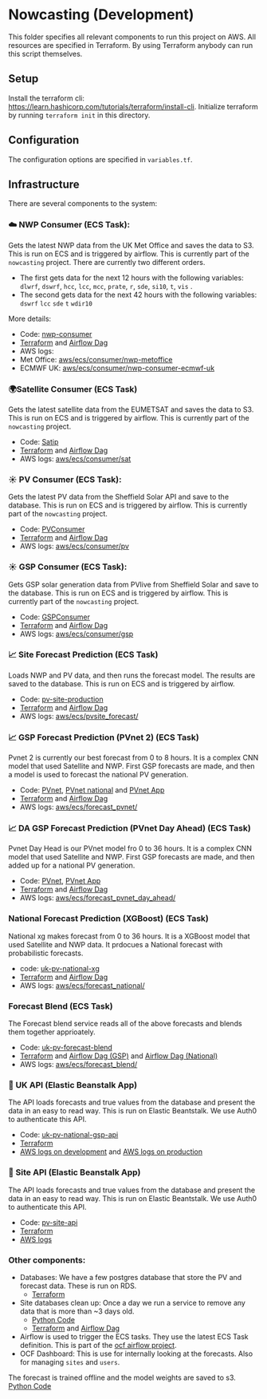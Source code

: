 # Nowcasting (Development)

This folder specifies all relevant components to run this project on AWS.
All resources are specified in Terraform. By using Terraform anybody can run this script themselves.

## Setup

Install the terraform cli: https://learn.hashicorp.com/tutorials/terraform/install-cli. 
Initialize terraform by running `terraform init` in this directory.

## Configuration

The configuration options are specified in `variables.tf`.


## Infrastructure

There are several components to the system:

### ☁️ NWP Consumer (ECS Task):
Gets the latest NWP data from the UK Met Office and saves the data to S3. This is run on ECS and is triggered by airflow. This is currently part of the `nowcasting` project. There are currently two different orders. 
- The first gets data for the next 12 hours with the following variables: `dlwrf`, `dswrf`, `hcc`, `lcc`, `mcc`, `prate`, `r`, `sde`, `si10`, `t`, `vis` .
- The second gets data for the next 42 hours with the following variables:  `dswrf` `lcc` `sde` `t` `wdir10`

More details:
   - Code: [nwp-consumer](https://github.com/openclimatefix/nwp-consumer)
   - [Terraform](https://github.com/openclimatefix/ocf-infrastructure/tree/main/terraform/modules/services/nwp) 
and [Airflow Dag](https://github.com/openclimatefix/ocf-infrastructure/blob/main/terraform/modules/services/airflow/dags/uk/nwp-dag.py)
 - AWS logs: 
 - Met Office: [aws/ecs/consumer/nwp-metoffice](https://eu-west-1.console.aws.amazon.com/cloudwatch/home?region=eu-west-1#logsV2:log-groups/log-group/$252Faws$252Fecs$252Fconsumer$252Fnwp-metoffice)  
- ECMWF UK: [aws/ecs/consumer/nwp-consumer-ecmwf-uk](https://eu-west-1.console.aws.amazon.com/cloudwatch/home?region=eu-west-1#logsV2:log-groups/log-group/$252Faws$252Fecs$252Fconsumer$252Fnwp-consumer-ecmwf-uk)  


### 🌍Satellite Consumer (ECS Task)
Gets the latest satellite data from the EUMETSAT and saves the data to S3. This is run on ECS and is triggered by airflow. This is currently part of the `nowcasting` project.
   - Code: [Satip](https://github.com/openclimatefix/Satip)
   - [Terraform](https://github.com/openclimatefix/ocf-infrastructure/tree/main/terraform/modules/services/sat) 
  and [Airflow Dag](https://github.com/openclimatefix/ocf-infrastructure/blob/main/terraform/modules/services/airflow/dags/uk/satellite-dag.py)
  - AWS logs: [aws/ecs/consumer/sat](https://eu-west-1.console.aws.amazon.com/cloudwatch/home?region=eu-west-1#logsV2:log-groups/log-group/$252Faws$252Fecs$252Fconsumer$252Fsat$252F) 

### ☀️ PV Consumer (ECS Task):
Gets the latest PV data from the Sheffield Solar API and save to the database. This is run on ECS and is triggered by airflow. This is currently part of the `nowcasting` project. 
   - Code: [PVConsumer](https://github.com/openclimatefix/PVConsumer)
   - [Terraform](https://github.com/openclimatefix/ocf-infrastructure/tree/main/terraform/modules/services/pv)
and [Airflow Dag](https://github.com/openclimatefix/ocf-infrastructure/blob/main/terraform/modules/services/airflow/dags/uk/pv-dag.py)
   - AWS logs: [aws/ecs/consumer/pv](https://eu-west-1.console.aws.amazon.com/cloudwatch/home?region=eu-west-1#logsV2:log-groups/log-group/$252Faws$252Fecs$252Fconsumer$252Fpv$252F) 

### ☀️ GSP Consumer (ECS Task):
Gets GSP solar generation data from PVlive from Sheffield Solar and save to the database. This is run on ECS and is triggered by airflow. This is currently part of the `nowcasting` project. 
   - Code: [GSPConsumer](https://github.com/openclimatefix/GSPConsumer)
   - [Terraform](https://github.com/openclimatefix/ocf-infrastructure/tree/main/terraform/modules/services/gsp)
and [Airflow Dag](https://github.com/openclimatefix/ocf-infrastructure/blob/main/terraform/modules/services/airflow/dags/uk/gsp-dag.py)
   - AWS logs: [aws/ecs/consumer/gsp](https://eu-west-1.console.aws.amazon.com/cloudwatch/home?region=eu-west-1#logsV2:log-groups/log-group/$252Faws$252Fecs$252Fconsumer$252Fgsp$252F) 


### 📈 Site Forecast Prediction (ECS Task)
Loads NWP and PV data, and then runs the forecast model. The results are saved to the database. This is run on ECS and is triggered by airflow.
   - Code: [pv-site-production](https://github.com/openclimatefix/pv-site-production)
   - [Terraform](https://github.com/openclimatefix/ocf-infrastructure/tree/main/terraform/modules/services/forecast_generic) 
and [Airflow Dag](https://github.com/openclimatefix/ocf-infrastructure/blob/main/terraform/modules/services/airflow/dags/uk/forecast-site-dag.py)
   - AWS logs: [aws/ecs/pvsite_forecast/](https://eu-west-1.console.aws.amazon.com/cloudwatch/home?region=eu-west-1#logsV2:log-groups/log-group/$252Faws$252Fecs$252Fpvsite_forecast$252F)

### 📈 GSP Forecast Prediction (PVnet 2) (ECS Task)
Pvnet 2 is currently our best forecast from 0 to 8 hours. It is a complex CNN model that used Satellite and NWP. First GSP forecasts are made, and then a model is used to forecast the national PV generation.
   - Code: [PVnet](https://github.com/openclimatefix/Pvnet), [PVnet national](https://github.com/openclimatefix/Pvnet-summation) and [PVnet App](https://github.com/openclimatefix/Pvnet_app)
   - [Terraform](https://github.com/openclimatefix/ocf-infrastructure/tree/main/terraform/modules/services/forecast_generic) 
and [Airflow Dag](https://github.com/openclimatefix/ocf-infrastructure/blob/main/terraform/modules/services/airflow/dags/uk/forecastg-gsp-dag.py)
   - AWS logs: [aws/ecs/forecast_pvnet/](https://eu-west-1.console.aws.amazon.com/cloudwatch/home?region=eu-west-1#logsV2:log-groups/log-group/$252Faws$252Fecs$252Fforecast_pvnet$252F)

### 📈 DA GSP Forecast Prediction (PVnet Day Ahead) (ECS Task)
Pvnet Day Head is our PVnet model fro 0 to 36 hours. It is a complex CNN model that used Satellite and NWP. First GSP forecasts are made, and then added up for a national PV generation.
   - Code: [PVnet](https://github.com/openclimatefix/Pvnet), [PVnet App](https://github.com/openclimatefix/Pvnet_app)
   - [Terraform](https://github.com/openclimatefix/ocf-infrastructure/tree/main/terraform/modules/services/forecast_generic)
and [Airflow Dag](https://github.com/openclimatefix/ocf-infrastructure/blob/main/terraform/modules/services/airflow/dags/uk/forecastg-gsp-dag.py)
   - AWS logs: [aws/ecs/forecast_pvnet_day_ahead/](https://eu-west-1.console.aws.amazon.com/cloudwatch/home?region=eu-west-1#logsV2:log-groups/log-group/$252Faws$252Fecs$252Fforecast_pvnet_day_ahead$252F)

### National Forecast Prediction (XGBoost) (ECS Task)
National xg makes forecast from 0 to 36 hours. It is a XGBoost model that used Satellite and NWP data. It prdocues a National forecast with probabilistic forecasts.

   - code: [uk-pv-national-xg](https://github.com/openclimatefix/uk-pv-national-xg)
   - [Terraform](https://github.com/openclimatefix/ocf-infrastructure/tree/main/terraform/modules/services/forecast_generic) 
and [Airflow Dag](https://github.com/openclimatefix/ocf-infrastructure/blob/main/terraform/modules/services/airflow/dags/uk/forecastg-national-dag.py)
   - AWS logs: [aws/ecs/forecast_national/](https://eu-west-1.console.aws.amazon.com/cloudwatch/home?region=eu-west-1#logsV2:log-groups/log-group/$252Faws$252Fecs$252Fforecast_national$252F)

### Forecast Blend (ECS Task)
The Forecast blend service reads all of the above forecasts and blends them together apprioately.

   - Code: [uk-pv-forecast-blend](https://github.com/openclimatefix/uk-pv-forecast-blend)
   - [Terraform](https://github.com/openclimatefix/ocf-infrastructure/tree/main/terraform/modules/services/forecast_blend) 
and [Airflow Dag (GSP)](https://github.com/openclimatefix/ocf-infrastructure/blob/main/terraform/modules/services/airflow/dags/uk/forecastg-gsp-dag.py) and [Airflow Dag (National)](https://github.com/openclimatefix/ocf-infrastructure/blob/main/terraform/modules/services/airflow/dags/uk/forecastg-national-dag.py)
   - AWS logs: [aws/ecs/forecast_blend/](https://eu-west-1.console.aws.amazon.com/cloudwatch/home?region=eu-west-1#logsV2:log-groups/log-group/$252Faws$252Fecs$252Fforecast_blend$252F)

### 🚀 UK API (Elastic Beanstalk App)
The API loads forecasts and true values from the database and present the data in an easy to read way. This is run on Elastic Beantstalk. We use Auth0 to authenticate this API.
   - Code: [uk-pv-national-gsp-api](https://github.com/openclimatefix/uk-pv-national-gsp-api)
   - [Terraform](https://github.com/openclimatefix/ocf-infrastructure/tree/main/terraform/modules/services/api) 
   - [AWS logs on development](https://eu-west-1.console.aws.amazon.com/cloudwatch/home?region=eu-west-1#logsV2:log-groups/log-group/$252Faws$252Felasticbeanstalk$252Fnowcasting-api-development$252Fvar$252Flog$252Feb-docker$252Fcontainers$252Feb-current-app$252Fstdouterr.log)
 and [AWS logs on production](https://eu-west-1.console.aws.amazon.com/cloudwatch/home?region=eu-west-1#logsV2:log-groups/log-group/$252Faws$252Felasticbeanstalk$252Fnowcasting-api-production$252Fvar$252Flog$252Feb-docker$252Fcontainers$252Feb-current-app$252Fstdouterr.log)

### 🚀 Site API (Elastic Beanstalk App)
The API loads forecasts and true values from the database and present the data in an easy to read way. This is run on Elastic Beantstalk. We use Auth0 to authenticate this API.
   - Code: [pv-site-api](https://github.com/openclimatefix/pv-site-api)
   - [Terraform](https://github.com/openclimatefix/ocf-infrastructure/tree/main/terraform/modules/services/api_site) 
   - [AWS logs](https://eu-west-1.console.aws.amazon.com/cloudwatch/home?region=eu-west-1#logsV2:log-groups/log-group/$252Faws$252Felasticbeanstalk$252Fpvsite-production-api-sites$252Fvar$252Flog$252Feb-docker$252Fcontainers$252Feb-current-app$252Fstdouterr.log)

### Other components:
- Databases: We have a few postgres database that store the PV and forecast data. These is run on RDS.
   - [Terraform](https://github.com/openclimatefix/ocf-infrastructure/tree/main/terraform/modules/storage/postgres) 
- Site databases clean up: Once a day we run a service to remove any data that is more than ~3 days old. 
   - [Python Code](https://github.com/openclimatefix/pv-site-production/tree/main/database-cleanup)
   - [Terraform](https://github.com/openclimatefix/ocf-infrastructure/tree/main/terraform/modules/services/database_clean_up) 
 and [Airflow Dag](https://github.com/openclimatefix/ocf-infrastructure/blob/main/terraform/modules/services/airflow/dags/uk/forecast-site-dag.py#L49)
- Airflow is used to trigger the ECS tasks. They use the latest ECS Task definition. This is part of the [ocf airflow project](https://github.com/openclimatefix/ocf-infrastructure/tree/main/terraform/airflow). 
- OCF Dashboard: This is use for internally looking at the forecasts. Also for managing `sites` and `users`. 


The forecast is trained offline and the model weights are saved to s3. [Python Code](https://github.com/openclimatefix/pv-site-prediction)
